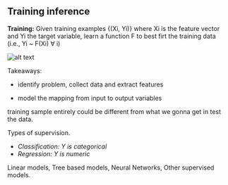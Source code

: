 ## Training inference

**Training:** Given training examples {(Xi, Yi)} where Xi is the feature vector and Yi the target variable, learn a function F to best firt the training data (i.e., Yi ~ F(Xi) ∀ i)

![alt text](/.assets/image.png)

Takeaways:

- identify problem, collect data and extract features

- model the mapping from input to output variables

training sample entirely could be different from what we gonna get in test the data.

Types of supervision.

- *Classification: Y is categorical*
- *Regression: Y is numeric*

Linear models, Tree based models, Neural Networks, Other supervised models.

